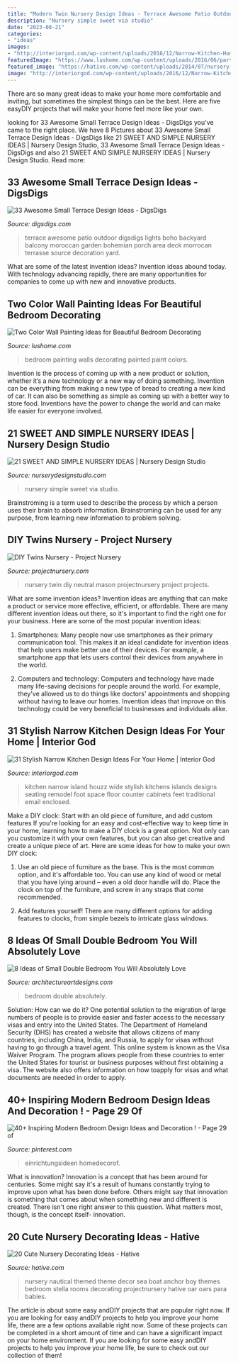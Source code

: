 ```yaml
---
title: "Modern Twin Nursery Design Ideas - Terrace Awesome Patio Outdoor Digsdigs Lights Boho Backyard Balcony Moroccan Garden Bohemian Porch Area Deck Morrocan Terrasse Source Decoration Yard"
description: "Nursery simple sweet via studio"
date: "2023-08-21"
categories:
- "ideas"
images:
- "http://interiorgod.com/wp-content/uploads/2016/12/Narrow-Kitchen-Home-Design.jpg"
featuredImage: "https://www.lushome.com/wp-content/uploads/2016/06/partially-painted-walls-bedroom-decorating-ideas-10.jpg"
featured_image: "https://hative.com/wp-content/uploads/2014/07/nursery-decorating-ideas/2-nautical-baby-girl-nursery.jpg"
image: "http://interiorgod.com/wp-content/uploads/2016/12/Narrow-Kitchen-Home-Design.jpg"
---
```



There are so many great ideas to make your home more comfortable and inviting, but sometimes the simplest things can be the best. Here are five easyDIY projects that will make your home feel more like your own.

	

		
looking for 33 Awesome Small Terrace Design Ideas - DigsDigs you've came to the right place. We have 8 Pictures about 33 Awesome Small Terrace Design Ideas - DigsDigs like 21 SWEET AND SIMPLE NURSERY IDEAS | Nursery Design Studio, 33 Awesome Small Terrace Design Ideas - DigsDigs and also 21 SWEET AND SIMPLE NURSERY IDEAS | Nursery Design Studio. Read more:
		
    
## 33 Awesome Small Terrace Design Ideas - DigsDigs

<img loading=lazy src="http://www.digsdigs.com/photos/awesome-small-terrace-design-ideas-33.jpg" onerror="this.onerror=null;this.src='https://tse1.mm.bing.net/th?id=OIP.y292q7-FCHT_LWydIaFaqQHaJ-&amp;pid=15.1';" alt="33 Awesome Small Terrace Design Ideas - DigsDigs">

_Source: digsdigs.com_

>terrace awesome patio outdoor digsdigs lights boho backyard balcony moroccan garden bohemian porch area deck morrocan terrasse source decoration yard. 

	

What are some of the latest invention ideas?
Invention ideas abound today. With technology advancing rapidly, there are many opportunities for companies to come up with new and innovative products.

    
## Two Color Wall Painting Ideas For Beautiful Bedroom Decorating

<img loading=lazy src="https://www.lushome.com/wp-content/uploads/2016/06/partially-painted-walls-bedroom-decorating-ideas-10.jpg" onerror="this.onerror=null;this.src='https://tse2.mm.bing.net/th?id=OIP.IjqUi1sMOvu3KQyxGgBGsAAAAA&amp;pid=15.1';" alt="Two Color Wall Painting Ideas for Beautiful Bedroom Decorating">

_Source: lushome.com_

>bedroom painting walls decorating painted paint colors. 

	

Invention is the process of coming up with a new product or solution, whether it’s a new technology or a new way of doing something. Invention can be everything from making a new type of bread to creating a new kind of car. It can also be something as simple as coming up with a better way to store food. Inventions have the power to change the world and can make life easier for everyone involved.

    
## 21 SWEET AND SIMPLE NURSERY IDEAS | Nursery Design Studio

<img loading=lazy src="https://www.nurserydesignstudio.com/wp-content/uploads/2020/10/simple-nursery-ideas-3.png" onerror="this.onerror=null;this.src='https://tse3.mm.bing.net/th?id=OIP.MtxJvH7qAYkBlm80O3728QHaLH&amp;pid=15.1';" alt="21 SWEET AND SIMPLE NURSERY IDEAS | Nursery Design Studio">

_Source: nurserydesignstudio.com_

>nursery simple sweet via studio. 

	

Brainstroming is a term used to describe the process by which a person uses their brain to absorb information. Brainstroming can be used for any purpose, from learning new information to problem solving.

    
## DIY Twins Nursery - Project Nursery

<img loading=lazy src="https://projectnursery.com/wp-content/uploads/2013/08/2.jpg" onerror="this.onerror=null;this.src='https://tse1.mm.bing.net/th?id=OIP.PIQXRLkvydkbKciMHIQhxQHaLL&amp;pid=15.1';" alt="DIY Twins Nursery - Project Nursery">

_Source: projectnursery.com_

>nursery twin diy neutral mason projectnursery project projects. 

	

What are some invention ideas?
Invention ideas are anything that can make a product or service more effective, efficient, or affordable. There are many different invention ideas out there, so it's important to find the right one for your business. Here are some of the most popular invention ideas:
1. Smartphones: Many people now use smartphones as their primary communication tool. This makes it an ideal candidate for invention ideas that help users make better use of their devices. For example, a smartphone app that lets users control their devices from anywhere in the world.

2. Computers and technology: Computers and technology have made many life-saving decisions for people around the world. For example, they've allowed us to do things like doctors' appointments and shopping without having to leave our homes. Invention ideas that improve on this technology could be very beneficial to businesses and individuals alike.


    
## 31 Stylish Narrow Kitchen Design Ideas For Your Home | Interior God

<img loading=lazy src="http://interiorgod.com/wp-content/uploads/2016/12/Narrow-Kitchen-Home-Design.jpg" onerror="this.onerror=null;this.src='https://tse1.mm.bing.net/th?id=OIP.wy-f6I7yxPUTuL9WdR5D6QHaJ3&amp;pid=15.1';" alt="31 Stylish Narrow Kitchen Design Ideas For Your Home | Interior God">

_Source: interiorgod.com_

>kitchen narrow island houzz wide stylish kitchens islands designs seating remodel foot space floor counter cabinets feet traditional email enclosed. 

	

Make a DIY clock: Start with an old piece of furniture, and add custom features
If you're looking for an easy and cost-effective way to keep time in your home, learning how to make a DIY clock is a great option. Not only can you customize it with your own features, but you can also get creative and create a unique piece of art. Here are some ideas for how to make your own DIY clock:
1. Use an old piece of furniture as the base. This is the most common option, and it's affordable too. You can use any kind of wood or metal that you have lying around – even a old door handle will do. Place the clock on top of the furniture, and screw in any straps that come recommended.

2. Add features yourself! There are many different options for adding features to clocks, from simple bezels to intricate glass windows.

    
## 8 Ideas Of Small Double Bedroom You Will Absolutely Love

<img loading=lazy src="https://www.architectureartdesigns.com/wp-content/uploads/2020/07/8-2-630x998.jpg" onerror="this.onerror=null;this.src='https://tse2.mm.bing.net/th?id=OIP.2HfVlTuoSAlILnYzfz_8owHaLu&amp;pid=15.1';" alt="8 Ideas of Small Double Bedroom You Will Absolutely Love">

_Source: architectureartdesigns.com_

>bedroom double absolutely. 

	

Solution: How can we do it?
One potential solution to the migration of large numbers of people is to provide easier and faster access to the necessary visas and entry into the United States. The Department of Homeland Security (DHS) has created a website that allows citizens of many countries, including China, India, and Russia, to apply for visas without having to go through a travel agent. This online system is known as the Visa Waiver Program. The program allows people from these countries to enter the United States for tourist or business purposes without first obtaining a visa. The website also offers information on how toapply for visas and what documents are needed in order to apply.

    
## 40+ Inspiring Modern Bedroom Design Ideas And Decoration ! - Page 29 Of

<img loading=lazy src="https://i.pinimg.com/736x/b5/86/1f/b5861f23d57a6118ffb9a9269287d874.jpg" onerror="this.onerror=null;this.src='https://tse1.mm.bing.net/th?id=OIP.t5ZvmAMXE-1_PuYzO6f8ZgHaLZ&amp;pid=15.1';" alt="40+ Inspiring Modern Bedroom Design Ideas and Decoration ! - Page 29 of">

_Source: pinterest.com_

>einrichtungsideen homedecorof. 

	

What is innovation?
Innovation is a concept that has been around for centuries. Some might say it's a result of humans constantly trying to improve upon what has been done before. Others might say that innovation is something that comes about when something new and different is created. There isn't one right answer to this question. What matters most, though, is the concept itself- innovation.

    
## 20 Cute Nursery Decorating Ideas - Hative

<img loading=lazy src="https://hative.com/wp-content/uploads/2014/07/nursery-decorating-ideas/2-nautical-baby-girl-nursery.jpg" onerror="this.onerror=null;this.src='https://tse4.mm.bing.net/th?id=OIP.ABX9g5kD0Vs9sHWxfxkPOAHaLH&amp;pid=15.1';" alt="20 Cute Nursery Decorating Ideas - Hative">

_Source: hative.com_

>nursery nautical themed theme decor sea boat anchor boy themes bedroom stella rooms decorating projectnursery hative oar oars para babies. 

	

The article is about some easy andDIY projects that are popular right now.
If you are looking for easy andDIY projects to help you improve your home life, there are a few options available right now. Some of these projects can be completed in a short amount of time and can have a significant impact on your home environment. If you are looking for some easy andDIY projects to help you improve your home life, be sure to check out our collection of them!

